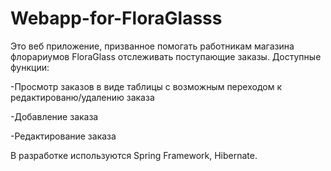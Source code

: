# Webapp-for-FloraGlasss
Это веб приложение, призванное помогать работникам магазина флорариумов FloraGlass отслеживать поступающие заказы.
Доступные функции:

-Просмотр заказов в виде таблицы с возможным переходом к редактированю/удалению заказа

-Добавление заказа

-Редактирование заказа

В разработке используются Spring Framework, Hibernate.
